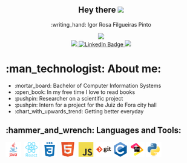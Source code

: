 

<div id="header" align="center">
  <h2>
      Hey there
      <img src="https://media.giphy.com/media/hvRJCLFzcasrR4ia7z/giphy.gif" width="30px"/>
  </h2>
  <p>:writing_hand: Igor Rosa Filgueiras Pinto</p>
  <img src="https://media.giphy.com/media/1NYkJ0wTvncdXV5dN5/giphy.gif"/>
  <div id="badges">
    <a href="https://www.instagram.com/rpsigor/" target="_blank">
      <img src="https://img.shields.io/badge/-Instagram-%23E4405F?style=for-the-badge&logo=instagram&logoColor=white" target="_blank">
    </a>
    <a href="https://www.linkedin.com/in/igor-rosa-88a5b71bb/" target="_blank">
      <img src="https://img.shields.io/badge/LinkedIn-blue?style=for-the-badge&logo=linkedin&logoColor=white" target="_blank" alt="LinkedIn Badge">
    </a>
    <a href="mailto:igorrosafilgueiras@gmail.com" target="_blank">
      <img src="https://img.shields.io/badge/-Gmail-%23333?style=for-the-badge&logo=gmail&logoColor=white" target="_blank">
    </a>
    </div>
</div>

<div id="body" align="left">
  <div id="about">
  <h1>:man_technologist: About me:</h1>
  <ul>
    <li> :mortar_board: Bachelor of Computer Information Systems </li>
    <li> :open_book: In my free time I love to read books </li>
    <li> :pushpin: Researcher on a scientific project</li>
    <li> :pushpin: Intern for a project for the Juiz de Fora city hall</li>
    <li> :chart_with_upwards_trend: Getting better everyday </li>
  </ul>
  </div id="languages-tools">
     <h2>
      :hammer_and_wrench: Languages and Tools:
     </h2>
     <img src="https://github.com/devicons/devicon/blob/master/icons/java/java-original-wordmark.svg" title="Java" alt="Java" width="40" height="40"/>&nbsp;
     <img src="https://github.com/devicons/devicon/blob/master/icons/react/react-original-wordmark.svg" title="React" alt="React" width="40" height="40"/>&nbsp;
     <img src="https://github.com/devicons/devicon/blob/master/icons/css3/css3-plain-wordmark.svg"  title="CSS3" alt="CSS" width="40" height="40"/>&nbsp;
     <img src="https://github.com/devicons/devicon/blob/master/icons/html5/html5-original.svg" title="HTML5" alt="HTML" width="40" height="40"/>&nbsp;
     <img src="https://github.com/devicons/devicon/blob/master/icons/javascript/javascript-original.svg" title="JavaScript" alt="JavaScript" width="40" height="40"/>&nbsp;
     <img src="https://github.com/devicons/devicon/blob/master/icons/git/git-original-wordmark.svg" title="Git" **alt="Git" width="40" height="40"/>
     <img src="https://github.com/devicons/devicon/blob/master/icons/c/c-original.svg" title="C" **alt="C" width="40" height="40"/>
     <img src="https://github.com/devicons/devicon/blob/master/icons/jetbrains/jetbrains-original.svg" title="Git" **alt="Git" width="40" height="40"/>
     <img src="https://github.com/devicons/devicon/blob/master/icons/python/python-original.svg" title="Git" **alt="Git" width="40" height="40"/>


     
  <div>
  
  </div>
</div>

